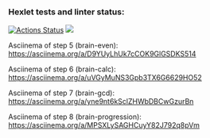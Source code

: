 ### Hexlet tests and linter status:
[![Actions Status](https://github.com/dmsiods/python-project-49/actions/workflows/hexlet-check.yml/badge.svg)](https://github.com/dmsiods/python-project-49/actions)
<a href="https://codeclimate.com/github/dmsiods/python-project-49/maintainability"><img src="https://api.codeclimate.com/v1/badges/f372db7fde4cdfdd4a4a/maintainability" /></a>

Asciinema of step 5 (brain-even): https://asciinema.org/a/D9YUyLhUk7cCOK9GlGSDKS514

Asciinema of step 6 (brain-calc): https://asciinema.org/a/uVGyMuNS3Gpb3TX6G6629HO52

Asciinema of step 7 (brain-gcd): https://asciinema.org/a/yne9nt6kSclZHWbDBCwGzurBn

Asciinema of step 8 (brain-progression): https://asciinema.org/a/MPSXLySAGHCuyY82J792q8pVm